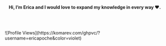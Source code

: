 <p align="center">
  <strong>Hi, I’m Erica and I would love to expand my knowledge in every way ❤️.</strong>
</p>
<br><br><br>
![Profile Views](https://komarev.com/ghpvc/?username=ericapoche&color=violet)

